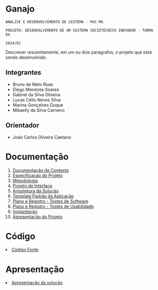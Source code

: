 # Ganajo

`ANALISE E DESENVOLVIMENTO DE SISTEMA - PUC-MG`

`PROJETO: DESENVOLVIMENTO DE UM SISTEMA SOCIOTÉCNICO INOVADOR - TURMA 04`

`2024/01`

Descrever resumidamente, em um ou dois parágrafos, o projeto que está sendo desenvolvido.

## Integrantes
 - Bruno de Melo Ruas
 - Diego Menezes Soares
 - Gabriel da Silva Oliveira
 - Lucas Célio Neves Silva
 - Marina Gonçalves Duque
 - Mikaelly da Silva Carneiro

## Orientador

 - João Carlos Oliveira Caetano

<!--
## Instruções de utilização

Assim que a primeira versão do sistema estiver disponível, deverá complementar com as instruções de utilização. Descreva como instalar eventuais dependências e como executar a aplicação.
-->
# Documentação

<ol>
<li><a href="documentos/01-Documentação de Contexto.md"> Documentação de Contexto</a></li>
<li><a href="documentos/02-Especificação do Projeto.md"> Especificação do Projeto</a></li>
<li><a href="documentos/03-Metodologia.md"> Metodologia</a></li>
<li><a href="documentos/04-Projeto de Interface.md"> Projeto de Interface</a></li>
<li><a href="documentos/05-Arquitetura Da Solução.md"> Arquitetura da Solução</a></li>
<li><a href="documentos/06-Template Padrão da Aplicação.md"> Template Padrão da Aplicação</a></li>
<li><a href="documentos/08-Plano e Registro-Testes de Software.md"> Plano e Registro - Testes de Software</a></li>
<li><a href="documentos/09-Plano e Registro-Testes de Usabilidade.md"> Plano e Registro - Testes de Usabilidade</a></li>
<li><a href="documentos/10-Implantação.md"> Implantação</a></li>
<li><a href="documentos/11-Apresentação do Projeto.md"> Apresentação do Projeto</a></li>
</ol>

# Código

<li><a href="src/README.md"> Código Fonte</a></li>

# Apresentação

<li><a href="presentation/README.md"> Apresentação da solução</a></li>

